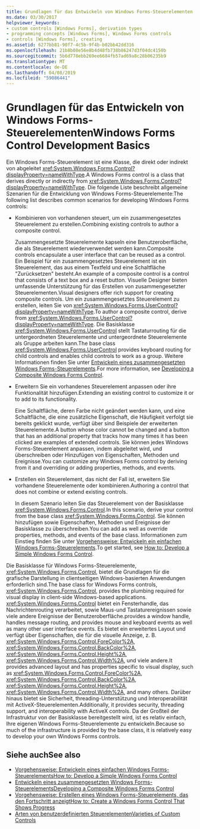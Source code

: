 ```yaml
---
title: Grundlagen für das Entwickeln von Windows Forms-Steuerelementen
ms.date: 03/30/2017
helpviewer_keywords:
- custom controls [Windows Forms], derivation types
- programming concepts [Windows Forms], Windows Forms controls
- controls [Windows Forms], creating
ms.assetid: 6277bb81-90f7-4c5b-9f4b-b02bb42dd316
ms.openlocfilehash: 21b8b08e56e8b4d48fb738b86247d3f04dc4150b
ms.sourcegitcommit: 5b6d778ebb269ee6684fb57ad69a8c28b06235b9
ms.translationtype: MT
ms.contentlocale: de-DE
ms.lasthandoff: 04/08/2019
ms.locfileid: "59086441"
---
```

# <a name="windows-forms-control-development-basics"></a><span data-ttu-id="1fe8c-102">Grundlagen für das Entwickeln von Windows Forms-Steuerelementen</span><span class="sxs-lookup"><span data-stu-id="1fe8c-102">Windows Forms Control Development Basics</span></span>
<span data-ttu-id="1fe8c-103">Ein Windows Forms-Steuerelement ist eine Klasse, die direkt oder indirekt von abgeleitet <xref:System.Windows.Forms.Control?displayProperty=nameWithType>.</span><span class="sxs-lookup"><span data-stu-id="1fe8c-103">A Windows Forms control is a class that derives directly or indirectly from <xref:System.Windows.Forms.Control?displayProperty=nameWithType>.</span></span> <span data-ttu-id="1fe8c-104">Die folgende Liste beschreibt allgemeine Szenarien für die Entwicklung von Windows Forms-Steuerelemente:</span><span class="sxs-lookup"><span data-stu-id="1fe8c-104">The following list describes common scenarios for developing Windows Forms controls:</span></span>  
  
-   <span data-ttu-id="1fe8c-105">Kombinieren von vorhandenen steuert, um ein zusammengesetztes Steuerelement zu erstellen.</span><span class="sxs-lookup"><span data-stu-id="1fe8c-105">Combining existing controls to author a composite control.</span></span>  
  
     <span data-ttu-id="1fe8c-106">Zusammengesetzte Steuerelemente kapseln eine Benutzeroberfläche, die als Steuerelement wiederverwendet werden kann.</span><span class="sxs-lookup"><span data-stu-id="1fe8c-106">Composite controls encapsulate a user interface that can be reused as a control.</span></span> <span data-ttu-id="1fe8c-107">Ein Beispiel für ein zusammengesetztes Steuerelement ist ein Steuerelement, das aus einem Textfeld und eine Schaltfläche "Zurücksetzen" besteht.</span><span class="sxs-lookup"><span data-stu-id="1fe8c-107">An example of a composite control is a control that consists of a text box and a reset button.</span></span> <span data-ttu-id="1fe8c-108">Visuelle Designer bieten umfassende Unterstützung für das Erstellen von zusammengesetzter Steuerelementen.</span><span class="sxs-lookup"><span data-stu-id="1fe8c-108">Visual designers offer rich support for creating composite controls.</span></span> <span data-ttu-id="1fe8c-109">Um ein zusammengesetztes Steuerelement zu erstellen, leiten Sie von <xref:System.Windows.Forms.UserControl?displayProperty=nameWithType>.</span><span class="sxs-lookup"><span data-stu-id="1fe8c-109">To author a composite control, derive from <xref:System.Windows.Forms.UserControl?displayProperty=nameWithType>.</span></span> <span data-ttu-id="1fe8c-110">Die Basisklasse <xref:System.Windows.Forms.UserControl> stellt Tastaturrouting für die untergeordneten Steuerelemente und untergeordnete Steuerelemente als Gruppe arbeiten kann.</span><span class="sxs-lookup"><span data-stu-id="1fe8c-110">The base class <xref:System.Windows.Forms.UserControl> provides keyboard routing for child controls and enables child controls to work as a group.</span></span> <span data-ttu-id="1fe8c-111">Weitere Informationen finden Sie unter [Entwickeln eines zusammengesetzten Windows Forms-Steuerelements](developing-a-composite-windows-forms-control.md).</span><span class="sxs-lookup"><span data-stu-id="1fe8c-111">For more information, see [Developing a Composite Windows Forms Control](developing-a-composite-windows-forms-control.md).</span></span>  
  
-   <span data-ttu-id="1fe8c-112">Erweitern Sie ein vorhandenes Steuerelement anpassen oder ihre Funktionalität hinzufügen.</span><span class="sxs-lookup"><span data-stu-id="1fe8c-112">Extending an existing control to customize it or to add to its functionality.</span></span>  
  
     <span data-ttu-id="1fe8c-113">Eine Schaltfläche, deren Farbe nicht geändert werden kann, und eine Schaltfläche, die eine zusätzliche Eigenschaft, die Häufigkeit verfolgt sie bereits geklickt wurde, verfügt über sind Beispiele der erweiterten Steuerelemente.</span><span class="sxs-lookup"><span data-stu-id="1fe8c-113">A button whose color cannot be changed and a button that has an additional property that tracks how many times it has been clicked are examples of extended controls.</span></span> <span data-ttu-id="1fe8c-114">Sie können jedes Windows Forms-Steuerelement anpassen, indem abgeleitet wird, und überschreiben oder Hinzufügen von Eigenschaften, Methoden und Ereignisse.</span><span class="sxs-lookup"><span data-stu-id="1fe8c-114">You can customize any Windows Forms control by deriving from it and overriding or adding properties, methods, and events.</span></span>  
  
-   <span data-ttu-id="1fe8c-115">Erstellen ein Steuerelement, das nicht der Fall ist, erweitern Sie vorhandene Steuerelemente oder kombinieren.</span><span class="sxs-lookup"><span data-stu-id="1fe8c-115">Authoring a control that does not combine or extend existing controls.</span></span>  
  
     <span data-ttu-id="1fe8c-116">In diesem Szenario leiten Sie das Steuerelement von der Basisklasse <xref:System.Windows.Forms.Control>.</span><span class="sxs-lookup"><span data-stu-id="1fe8c-116">In this scenario, derive your control from the base class <xref:System.Windows.Forms.Control>.</span></span> <span data-ttu-id="1fe8c-117">Sie können hinzufügen sowie Eigenschaften, Methoden und Ereignisse der Basisklasse zu überschreiben.</span><span class="sxs-lookup"><span data-stu-id="1fe8c-117">You can add as well as override properties, methods, and events of the base class.</span></span> <span data-ttu-id="1fe8c-118">Informationen zum Einstieg finden Sie unter [Vorgehensweise: Entwickeln ein einfachen Windows Forms-Steuerelements](how-to-develop-a-simple-windows-forms-control.md).</span><span class="sxs-lookup"><span data-stu-id="1fe8c-118">To get started, see [How to: Develop a Simple Windows Forms Control](how-to-develop-a-simple-windows-forms-control.md).</span></span>  
  
 <span data-ttu-id="1fe8c-119">Die Basisklasse für Windows Forms-Steuerelemente, <xref:System.Windows.Forms.Control>, bietet die Grundlagen für die grafische Darstellung in clientseitigen Windows-basierten Anwendungen erforderlich sind.</span><span class="sxs-lookup"><span data-stu-id="1fe8c-119">The base class for Windows Forms controls, <xref:System.Windows.Forms.Control>, provides the plumbing required for visual display in client-side Windows-based applications.</span></span> <xref:System.Windows.Forms.Control> <span data-ttu-id="1fe8c-120">bietet ein Fensterhandle, das Nachrichtenrouting verarbeitet, sowie Maus-und Tastaturereignissen sowie viele andere Ereignisse der Benutzeroberfläche.</span><span class="sxs-lookup"><span data-stu-id="1fe8c-120">provides a window handle, handles message routing, and provides mouse and keyboard events as well as many other user interface events.</span></span> <span data-ttu-id="1fe8c-121">Es bietet ein erweitertes Layout und verfügt über Eigenschaften, die für die visuelle Anzeige, z. B. <xref:System.Windows.Forms.Control.ForeColor%2A>, <xref:System.Windows.Forms.Control.BackColor%2A>, <xref:System.Windows.Forms.Control.Height%2A>, <xref:System.Windows.Forms.Control.Width%2A>, und viele andere.</span><span class="sxs-lookup"><span data-stu-id="1fe8c-121">It provides advanced layout and has properties specific to visual display, such as <xref:System.Windows.Forms.Control.ForeColor%2A>, <xref:System.Windows.Forms.Control.BackColor%2A>, <xref:System.Windows.Forms.Control.Height%2A>, <xref:System.Windows.Forms.Control.Width%2A>, and many others.</span></span> <span data-ttu-id="1fe8c-122">Darüber hinaus bietet sie Sicherheit, threading-Unterstützung und Interoperabilität mit ActiveX-Steuerelementen.</span><span class="sxs-lookup"><span data-stu-id="1fe8c-122">Additionally, it provides security, threading support, and interoperability with ActiveX controls.</span></span> <span data-ttu-id="1fe8c-123">Da der Großteil der Infrastruktur von der Basisklasse bereitgestellt wird, ist es relativ einfach, Ihre eigenen Windows Forms-Steuerelemente zu entwickeln.</span><span class="sxs-lookup"><span data-stu-id="1fe8c-123">Because so much of the infrastructure is provided by the base class, it is relatively easy to develop your own Windows Forms controls.</span></span>  
  
## <a name="see-also"></a><span data-ttu-id="1fe8c-124">Siehe auch</span><span class="sxs-lookup"><span data-stu-id="1fe8c-124">See also</span></span>

- [<span data-ttu-id="1fe8c-125">Vorgehensweise: Entwickeln eines einfachen Windows Forms-Steuerelements</span><span class="sxs-lookup"><span data-stu-id="1fe8c-125">How to: Develop a Simple Windows Forms Control</span></span>](how-to-develop-a-simple-windows-forms-control.md)
- [<span data-ttu-id="1fe8c-126">Entwickeln eines zusammengesetzten Windows Forms-Steuerelements</span><span class="sxs-lookup"><span data-stu-id="1fe8c-126">Developing a Composite Windows Forms Control</span></span>](developing-a-composite-windows-forms-control.md)
- [<span data-ttu-id="1fe8c-127">Vorgehensweise: Erstellen eines Windows Forms-Steuerelements, das den Fortschritt anzeigt</span><span class="sxs-lookup"><span data-stu-id="1fe8c-127">How to: Create a Windows Forms Control That Shows Progress</span></span>](how-to-create-a-windows-forms-control-that-shows-progress.md)
- [<span data-ttu-id="1fe8c-128">Arten von benutzerdefinierten Steuerelementen</span><span class="sxs-lookup"><span data-stu-id="1fe8c-128">Varieties of Custom Controls</span></span>](varieties-of-custom-controls.md)
